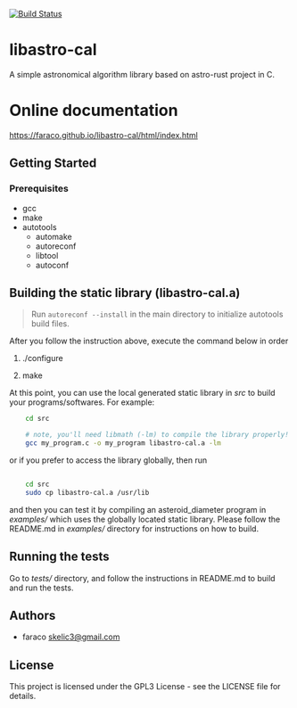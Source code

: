 [![Build Status](https://travis-ci.org/faraco/libastro-cal.svg?branch=master)](https://travis-ci.org/faraco/libastro-cal)
# libastro-cal

A simple astronomical algorithm library based on astro-rust project in C.

# Online documentation

https://faraco.github.io/libastro-cal/html/index.html

## Getting Started

### Prerequisites

* gcc
* make
* autotools
    - automake
    - autoreconf
    - libtool
    - autoconf

## Building the static library (libastro-cal.a)

> Run `autoreconf --install` in the main directory to initialize autotools build files.


After you follow the instruction above, execute the command below in order

1. ./configure

2. make

At this point, you can use the local generated static library in *src* to build your programs/softwares. For example:
    
```sh
    cd src

    # note, you'll need libmath (-lm) to compile the library properly!
    gcc my_program.c -o my_program libastro-cal.a -lm
```

or if you prefer to access the library globally, then run

```sh

    cd src
    sudo cp libastro-cal.a /usr/lib
```


and then you can test it by compiling an asteroid_diameter program in *examples/* which uses the globally located static library. Please follow the README.md in *examples/* directory for instructions on how to build.

## Running the tests

Go to *tests/* directory, and follow the instructions in README.md to build and run the tests.

## Authors
* faraco <skelic3@gmail.com>
        
## License
This project is licensed under the GPL3 License - see the LICENSE file for details.

    
